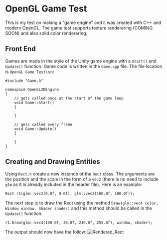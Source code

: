 # OpenGL Game Test
This is my test on making a "game engine" and it was created with C++ and modern OpenGL. The game test supports texture renderering (COMING SOON) and also solid color renderering.

## Front End
Games are made in the style of the Unity game engine with a `Start()` and `Update()` function.
Game code is written in the `Game.cpp` file. The file location is `OpenGL Game Test\src`
```
#include "Game.h"

namespace OpenGL2DEngine
{
	// gets called once at the start of the game loop
	void Game::Start()
	{

	}

	// gets called every frame
	void Game::Update()
	{

	}
}
```

## Creating and Drawing Entities
Using `Rect.h` create a new instance of the `Rect` class. The arguments are the position and the scale in the form of a `vec2` (there is no need to include `glm` as it is already included in the header file).
Here is an example:
```
Rect r1(glm::vec2(0.0f, 0.0f), glm::vec2(100.0f, 100.0f));
```

The next step is to draw the Rect using the method `Draw(glm::vec4 color, Window window, Shader shader)` and this method should be called in the `Update()` function.
```
r1.Draw(glm::vec4(100.0f, 30.0f, 230.0f, 255.0f), window, shader);
```
The output should now have the follow:
![Rendered_Rect](https://user-images.githubusercontent.com/97370242/159363689-0d99e524-3dda-43ce-91fc-43ad8cd44c15.jpg)

